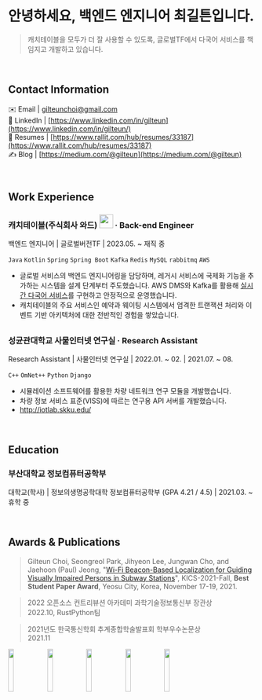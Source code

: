 # 안녕하세요, 백엔드 엔지니어 최길튼입니다.

> 캐치테이블을 모두가 더 잘 사용할 수 있도록, 글로벌TF에서 다국어 서비스를 책임지고 개발하고 있습니다.

<br>

## Contact Information
✉️ Email | gilteunchoi@gmail.com <br>
💼 LinkedIn | [https://www.linkedin.com/in/gilteun](https://www.linkedin.com/in/gilteun/) <br>
📄 Resumes | [https://www.rallit.com/hub/resumes/33187](https://www.rallit.com/hub/resumes/33187) <br>
✍️ Blog | [https://medium.com/@gilteun](https://medium.com/@gilteun) <br>

<br>

## Work Experience
### 캐치테이블(주식회사 와드) <img src = "https://app.catchtable.co.kr/public/img/app_icon_round_type.png" width="28px" height="28px"> · Back-end Engineer
백엔드 엔지니어 | 글로벌버전TF | 2023.05. ~ 재직 중

`Java` `Kotlin` `Spring` `Spring Boot` `Kafka` `Redis` `MySQL` `rabbitmq` `AWS`
- 글로벌 서비스의 백엔드 엔지니어링을 담당하며, 레거시 서비스에 국제화 기능을 추가하는 시스템을 설계 단계부터 주도했습니다. AWS DMS와 Kafka를 활용해 [실시간 다국어 서비스](https://medium.com/catchtable/캐치테이블-글로벌-버전-mau-두-배-성장의-비결-다국어-서비스-개발기-644258c5fcf6)를 구현하고 안정적으로 운영했습니다.
- 캐치테이블의 주요 서비스인 예약과 웨이팅 시스템에서 엄격한 트랜잭션 처리와 이벤트 기반 아키텍처에 대한 전반적인 경험을 쌓았습니다.

## 
### 성균관대학교 사물인터넷 연구실 · Research Assistant
Research Assistant | 사물인터넷 연구실 | 2022.01. ~ 02. | 2021.07. ~ 08.

`C++` `OmNet++` `Python` `Django`
- 시뮬레이션 소프트웨어를 활용한 차량 네트워크 연구 모듈을 개발했습니다.
- 차량 정보 서비스 표준(VISS)에 따르는 연구용 API 서버를 개발했습니다.
- http://iotlab.skku.edu/

<br>

## Education
### 부산대학교 정보컴퓨터공학부
대학교(학사) | 정보의생명공학대학 정보컴퓨터공학부 (GPA 4.21 / 4.5) | 2021.03. ~ 휴학 중

<br>

## Awards & Publications 
> Gilteun Choi, Seongreol Park, Jihyeon Lee, Jungwan Cho, and Jaehoon (Paul) Jeong, "[Wi-Fi Beacon-Based Localization for Guiding Visually Impaired Persons in Subway Stations](https://github.com/gilteunchoi/gilteunchoi/blob/main/WiFi-Beacon-Localization.pdf)", KICS-2021-Fall, **Best Student Paper Award**, Yeosu City, Korea, November 17-19, 2021.

> 2022 오픈소스 컨트리뷰션 아카데미 과학기술정보통신부 장관상 <br> 2022.10, RustPython팀

> 2021년도 한국통신학회 추계종합학술발표회 학부우수논문상 <br> 2021.11

<a href = "https://www.credly.com/badges/f53f8506-56ba-4c42-9c36-10b76cd17146/public_url)"><img src = "https://github.com/user-attachments/assets/eb936f98-9e20-44e9-b821-b6299ea5400b" width="15%" height="15%"></a>
<a href = "https://www.credly.com/badges/f53f8506-56ba-4c42-9c36-10b76cd17146/public_url"><img src = "https://user-images.githubusercontent.com/61682534/226187737-bd5cb5a7-3ab9-4a7d-85c1-30f006437435.png" width="15%" height="15%"></a>
<a href = "https://www.credly.com/badges/cdd98f16-d80d-4bdb-b745-984296205154/public_url"><img src = "https://user-images.githubusercontent.com/61682534/226187741-75a75c81-accc-4c0b-84ec-da2396984e4a.png" width="15%" height="15%"></a>
<a href = "https://www.holopin.io/userbadge/cl9ms9nk2034909l6j0omcq4d"><img src = "https://user-images.githubusercontent.com/61682534/226188069-df0c7cb7-e2c9-473c-b5f0-30ef5f6c7c90.png" width="15%" height="15%"></a>
<a href = "https://github.com/RustPython/RustPython/pulls?q=is%3Apr+author%3Agilteunchoi+"><img src = "https://user-images.githubusercontent.com/61682534/226187886-f0a76650-d52e-4965-94ea-124da3cc9758.png" width="15%" height="15%"></a>
